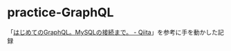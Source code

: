 # practice-GraphQL
「[はじめてのGraphQL。MySQLの接続まで。 - Qiita](https://qiita.com/raihara3/items/fe8803d64d349b045019)」を参考に手を動かした記録
